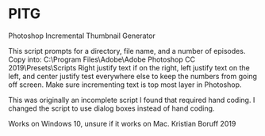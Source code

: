 # PITG
Photoshop Incremental Thumbnail Generator

This script prompts for a directory, file name, and a number of episodes.
Copy into:
C:\Program Files\Adobe\Adobe Photoshop CC 2019\Presets\Scripts
Right justify text if on the right, left justify text on the left, and center justify test everywhere else to keep the numbers from going off screen.
Make sure incrementing text is top most layer in Photoshop.

This was originally an incomplete script I found that required hand coding. I changed the script to use dialog boxes instead of hand coding.

Works on Windows 10, unsure if it works on Mac.
Kristian Boruff 2019


